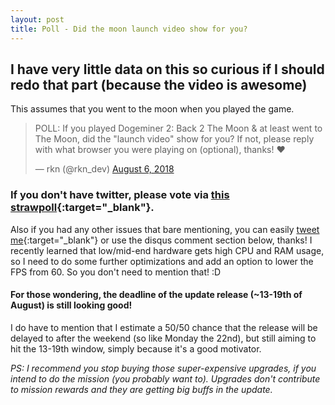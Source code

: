 ```yaml
---
layout: post
title: Poll - Did the moon launch video show for you?
---
```

## I have very little data on this so curious if I should redo that part (because the video is awesome) 

This assumes that you went to the moon when you played the game.

<blockquote class="twitter-tweet" data-lang="en"><p lang="en" dir="ltr">POLL: If you played Dogeminer 2: Back 2 The Moon &amp; at least went to The Moon, did the &quot;launch video&quot; show for you? If not, please reply with what browser you were playing on (optional), thanks! ❤️</p>&mdash; rkn (@rkn_dev) <a href="https://twitter.com/rkn_dev/status/1026430872139059201?ref_src=twsrc%5Etfw">August 6, 2018</a></blockquote>
<script async src="https://platform.twitter.com/widgets.js" charset="utf-8"></script>

### If you don't have twitter, please vote via [this strawpoll](http://www.strawpoll.me/16219395){:target="_blank"}.

Also if you had any other issues that bare mentioning, you can easily [tweet me](https://twitter.com/rkn_dev){:target="_blank"} or use the disqus comment section below, thanks! I recently learned that low/mid-end hardware gets high CPU and RAM usage, so I need to do some further optimizations and add an option to lower the FPS from 60. So you don't need to mention that! :D

#### For those wondering, the deadline of the update release (~13-19th of August) is still looking good!

I do have to mention that I estimate a 50/50 chance that the release will be delayed to after the weekend (so like Monday the 22nd), but still aiming to hit the 13-19th window, simply because it's a good motivator.

_PS: I  recommend you stop buying those super-expensive upgrades, if you intend to do the mission (you probably want to). Upgrades don't contribute to mission rewards and they are getting big buffs in the update._
